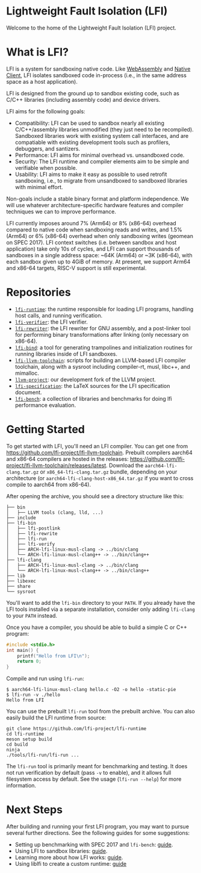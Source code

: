 # Lightweight Fault Isolation (LFI)

Welcome to the home of the Lightweight Fault Isolation (LFI) project. 

# What is LFI?

LFI is a system for sandboxing native code. Like
[WebAssembly](https://webassembly.org/)  and [Native
Client](https://en.wikipedia.org/wiki/Google_Native_Client), LFI isolates
sandboxed code in-process (i.e., in the same address space as a host
application).

LFI is designed from the ground up to sandbox existing code, such as C/C++
libraries (including assembly code) and device drivers. 

LFI aims for the following goals:

- Compatibility: LFI can be used to sandbox nearly all existing C/C++/assembly
  libraries unmodified (they just need to be recompiled). Sandboxed libraries work with existing system call interfaces, and
  are compatiable with existing development tools such as profilers, debuggers, and santizers.
- Performance: LFI aims for minimal overhead vs. unsandboxed code.
- Security: The LFI runtime and compiler elements aim to be simple and
  verifiable when possible. 
- Usability: LFI aims to make it easy as possible to used retrofit sandboxing, i.e., to
  migrate from unsandboxed to sandboxed libraries with minimal effort.
   
Non-goals include a stable binary format and platform independence. We will use
whatever architecture-specific hardware features and compiler techniques we can
to improve performance.

LFI currently imposes around 7% (Arm64) or 8% (x86-64) overhead compared to
native code when sandboxing reads and writes, and 1.5% (Arm64) or 6% (x86-64)
overhead when only sandboxing writes (geomean on SPEC 2017). LFI context
switches (i.e. between sandbox and host application) take only 10s of cycles,
and LFI can support thousands of sandboxes in a single address space: ~64K
(Arm64) or ~3K (x86-64), with each sandbox given up to 4GiB of memory.  At present, 
we support Arm64 and x86-64 targets, RISC-V support is still experimental.

# Repositories

* [`lfi-runtime`](https://github.com/lfi-project/lfi-runtime): the runtime responsible for loading LFI programs, handling host calls, and running verification.
* [`lfi-verifier`](https://github.com/lfi-project/lfi-verifier): the LFI verifier.
* [`lfi-rewriter`](https://github.com/lfi-project/lfi-rewriter): the LFI rewriter for GNU assembly, and a post-linker tool for performing binary transformations after linking (only necessary on x86-64).
* [`lfi-bind`](https://github.com/lfi-project/lfi-bind): a tool for generating trampolines and initialization routines for running libraries inside of LFI sandboxes.
* [`lfi-llvm-toolchain`](https://github.com/lfi-project/lfi-llvm-toolchain): scripts for building an LLVM-based LFI compiler toolchain, along with a sysroot including compiler-rt, musl, libc++, and mimalloc.
* [`llvm-project`](https://github.com/lfi-project/llvm-project): our development fork of the LLVM project.
* [`lfi-specification`](https://github.com/lfi-project/lfi-specification): the LaTeX sources for the LFI specification document.
* [`lfi-bench`](https://github.com/lfi-project/lfi-bench): a collection of libraries and benchmarks for doing lfi performance evaluation.

# Getting Started

To get started with LFI, you'll need an LFI compiler. You can get one from
https://github.com/lfi-project/lfi-llvm-toolchain. Prebuilt compilers aarch64
and x86-64 compilers are hosted in the releases:
https://github.com/lfi-project/lfi-llvm-toolchain/releases/latest. Download
the `aarch64-lfi-clang.tar.gz` or `x86_64-lfi-clang.tar.gz` bundle, depending
on your architecture (or `aarch64-lfi-clang-host-x86_64.tar.gz` if you want to
cross compile to aarch64 from x86-64).

After opening the archive, you should see a directory structure like this:

```
├── bin
│   ├── LLVM tools (clang, lld, ...)
├── include
├── lfi-bin
│   ├── lfi-postlink
│   ├── lfi-rewrite
│   ├── lfi-run
│   ├── lfi-verify
│   ├── ARCH-lfi-linux-musl-clang -> ../bin/clang
│   └── ARCH-lfi-linux-musl-clang++ -> ../bin/clang++
├── lfi-clang
│   ├── ARCH-lfi-linux-musl-clang -> ../bin/clang
│   └── ARCH-lfi-linux-musl-clang++ -> ../bin/clang++
├── lib
├── libexec
├── share
└── sysroot
```

You'll want to add the `lfi-bin` directory to your `PATH`. If you already have
the LFI tools installed via a separate installation, consider only adding
`lfi-clang` to your `PATH` instead.

Once you have a compiler, you should be able to build a simple C or C++ program:

```c
#include <stdio.h>
int main() {
    printf("Hello from LFI\n");
    return 0;
}
```

Compile and run using `lfi-run`:

```
$ aarch64-lfi-linux-musl-clang hello.c -O2 -o hello -static-pie
$ lfi-run -v ./hello
Hello from LFI
```

You can use the prebuilt `lfi-run` tool from the prebuilt archive. You can also
easily build the LFI runtime from source:

```
git clone https://github.com/lfi-project/lfi-runtime
cd lfi-runtime
meson setup build
cd build
ninja
./tools/lfi-run/lfi-run ...
```

The `lfi-run` tool is primarily meant for benchmarking and testing. It does not
run verification by default (pass `-v` to enable), and it allows full
filesystem access by default. See the usage (`lfi-run --help`) for more
information.

# Next Steps

After building and running your first LFI program, you may want to pursue
several further directions. See the following guides for some suggestions:

* Setting up benchmarking with SPEC 2017 and `lfi-bench`: [guide](https://github.com/zyedidia/lfi/blob/landing-page/docs/BENCHMARKING.md).
* Using LFI to sandbox libraries: [guide](https://github.com/zyedidia/lfi/blob/landing-page/docs/LIBRARIES.md).
* Learning more about how LFI works: [guide](https://github.com/zyedidia/lfi/blob/landing-page/docs/DETAILS.md).
* Using liblfi to create a custom runtime: [guide](https://github.com/zyedidia/lfi/blob/landing-page/docs/LIBLFI.md)
